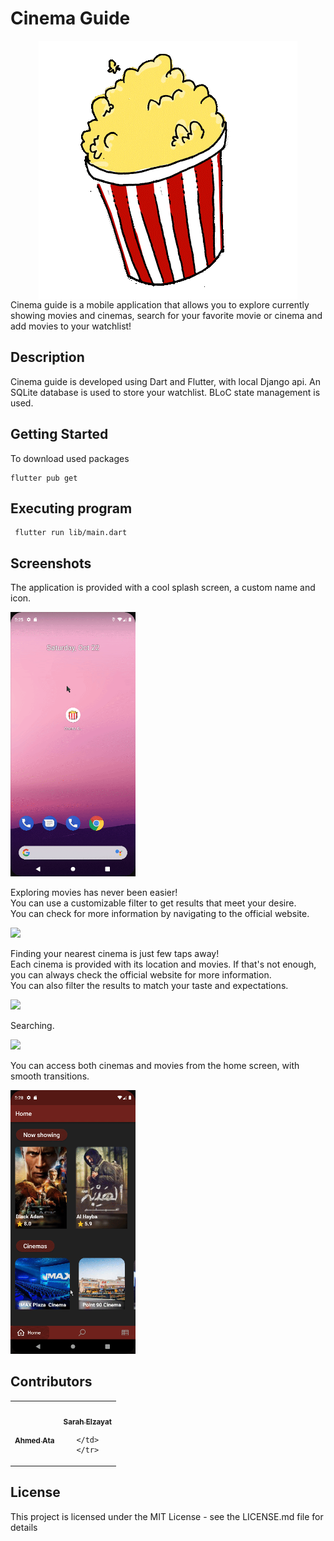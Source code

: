 
# Cinema Guide

<div align=center >
<img align="center"  src="https://github.com/SarahElzayat/Flutter-Cinema-Guide/blob/master/assets/images/splash_logo.gif">
   </div>
Cinema guide is a mobile application that allows you to explore currently showing movies and cinemas, search for your favorite movie or cinema and add movies to your watchlist!

## Description
Cinema guide is developed using Dart and Flutter, with local Django api.
An SQLite database is used to store your watchlist. BLoC state management is used.<br>

## Getting Started

To download used packages
```
flutter pub get
```


## Executing program

```
 flutter run lib/main.dart
```

## Screenshots 

The application is provided with a cool splash screen, a custom name and icon.
<br>

<img  width =200px  src="https://github.com/SarahElzayat/Flutter-Cinema-Guide/blob/master/screenshots/launcher_icon_and_splash_screen.gif">

Exploring movies has never been easier! <br>
You can use a customizable filter to get results that meet your desire. 
<br>
You can check for more information by navigating to the official website.

<img  width =200px  src="https://github.com/SarahElzayat/Flutter-Cinema-Guide/blob/master/screenshots/movies.gif">


Finding your nearest cinema is just few taps away!<br>
Each cinema is provided with its location and movies. If that's not enough, you can always check the official website for more information.<br>
You can also filter the results to match your taste and expectations.<br>

<img  width =200px  src="https://github.com/SarahElzayat/Flutter-Cinema-Guide/blob/master/screenshots/cinemas.gif">

Searching. <br>

<img  width =200px  src="https://github.com/SarahElzayat/Flutter-Cinema-Guide/blob/master/screenshots/searching.gif">

You can access both cinemas and movies from the home screen, with smooth transitions.
<br>

<img  width =200px  src="https://github.com/SarahElzayat/Flutter-Cinema-Guide/blob/master/screenshots/movies_from_home.gif">




## Contributors <a name = "Contributors"></a>

<table>
  <tr>
    <td align="center"><a href="https://github.com/Ahmed-ata112"><img src="https://avatars.githubusercontent.com/u/72627749?v=4" width="100px;" alt=""/><br /><sub><b>Ahmed Ata</b></sub></a><br />
    </td><td align="center"><a href="https://github.com/SarahElzayat"><img src="https://avatars.githubusercontent.com/u/76779284?v=4" width="100px;" alt=""/><br /><sub><b>Sarah Elzayat</b></sub></a><br />
   
    </td>
    </tr>
  </table>

## License

This project is licensed under the MIT License - see the LICENSE.md file for details
